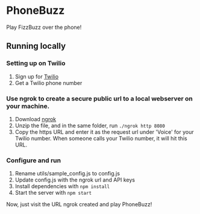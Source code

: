 # PhoneBuzz
Play FizzBuzz over the phone!

## Running locally

### Setting up on Twilio
1. Sign up for [Twilio](https://www.twilio.com/)
2. Get a Twilio phone number

### Use ngrok to create a secure public url to a local webserver on your machine.

1. Download [ngrok](https://ngrok.com/)
2. Unzip the file, and in the same folder, run `./ngrok http 8080`
3. Copy the https URL and enter it as the request url under 'Voice' for your Twilio number. When someone calls your Twilio number, it will hit this URL.

### Configure and run
1. Rename utils/sample_config.js to config.js
1. Update config.js with the ngrok url and API keys
2. Install dependencies with `npm install`
3. Start the server with `npm start`

Now, just visit the URL ngrok created and play PhoneBuzz!

